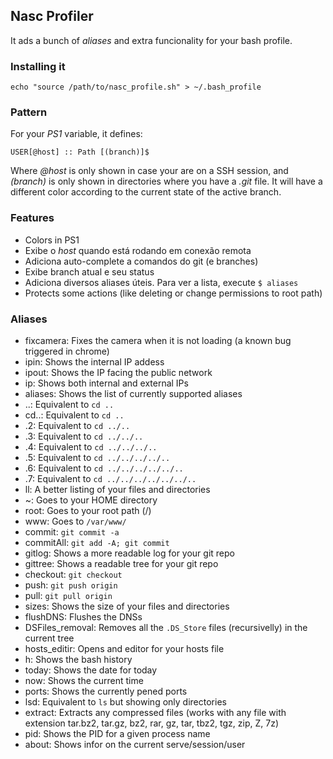 ## Nasc Profiler

It ads a bunch of _aliases_ and extra funcionality for your bash profile.

### Installing it

```
echo "source /path/to/nasc_profile.sh" > ~/.bash_profile
```

### Pattern

For your _PS1_ variable, it defines:

```
USER[@host] :: Path [(branch)]$
```

Where _@host_ is only shown in case your are on a SSH session, and _(branch)_ is only shown in directories where you have a _.git_ file. It will have a different color according to the current state of the active branch.

### Features

- Colors in PS1
- Exibe o _host_ quando está rodando em conexão remota
- Adiciona auto-complete a comandos do git (e branches)
- Exibe branch atual e seu status
- Adiciona diversos aliases úteis. Para ver a lista, execute `$ aliases`
- Protects some actions (like deleting or change permissions to root path)

### Aliases

- fixcamera: Fixes the camera when it is not loading (a known bug triggered in chrome)
- ipin: Shows the internal IP addess
- ipout: Shows the IP facing the public network
- ip: Shows both internal and external IPs
- aliases: Shows the list of currently supported aliases
- ..: Equivalent to `cd ..`
- cd..: Equivalent to `cd ..`
- .2: Equivalent to `cd ../..`
- .3: Equivalent to `cd ../../..`
- .4: Equivalent to `cd ../../../..`
- .5: Equivalent to `cd ../../../../..`
- .6: Equivalent to `cd ../../../../../..`
- .7: Equivalent to `cd ../../../../../../..`
- ll: A better listing of your files and directories
- ~: Goes to your HOME directory
- root: Goes to your root path (/)
- www: Goes to `/var/www/`
- commit: `git commit -a`
- commitAll: `git add -A; git commit`
- gitlog: Shows a more readable log for your git repo
- gittree: Shows a readable tree for your git repo
- checkout: `git checkout`
- push: `git push origin`
- pull: `git pull origin`
- sizes: Shows the size of your files and directories
- flushDNS: Flushes the DNSs
- DSFiles_removal: Removes all the `.DS_Store` files (recursivelly) in the current tree
- hosts_editir: Opens and editor for your hosts file
- h: Shows the bash history
- today: Shows the date for today
- now: Shows the current time
- ports: Shows the currently pened ports
- lsd: Equivalent to `ls` but showing only directories
- extract: Extracts any compressed files (works with any file with extension tar.bz2, tar.gz, bz2, rar, gz, tar, tbz2, tgz, zip, Z, 7z)
- pid: Shows the PID for a given process name
- about: Shows infor on the current serve/session/user

